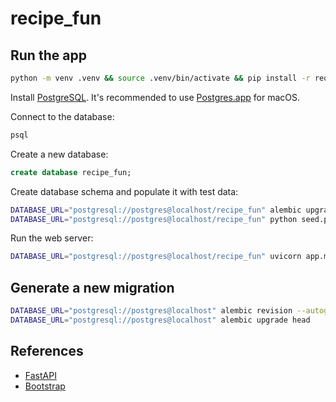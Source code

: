 # recipe_fun

## Run the app
    
```bash
python -m venv .venv && source .venv/bin/activate && pip install -r requirements.txt
```

Install [PostgreSQL](https://www.postgresql.org/). It's recommended to use [Postgres.app](https://postgresapp.com/) for macOS.

Connect to the database:
```bash
psql
```

Create a new database:
```sql
create database recipe_fun;
```

Create database schema and populate it with test data:
```bash
DATABASE_URL="postgresql://postgres@localhost/recipe_fun" alembic upgrade head
DATABASE_URL="postgresql://postgres@localhost/recipe_fun" python seed.py # Add test data to the database
```

Run the web server:
```bash
DATABASE_URL="postgresql://postgres@localhost/recipe_fun" uvicorn app.main:app --reload
```

## Generate a new migration

```bash
DATABASE_URL="postgresql://postgres@localhost" alembic revision --autogenerate -m "comment"
DATABASE_URL="postgresql://postgres@localhost" alembic upgrade head
```


## References

- [FastAPI](https://fastapi.tiangolo.com/)
- [Bootstrap](https://getbootstrap.com/)
